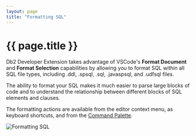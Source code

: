 ```yaml
---
layout: page
title: "Formatting SQL"
---
```


# {{ page.title }}

Db2 Developer Extension takes advantage of VSCode's **Format Document** and **Format Selection** capabilities by allowing you to format SQL within all SQL file types, including .ddl, .spsql, .sql, .javaspsql, and .udfsql files.

The ability to format your SQL makes it much easier to parse large blocks of code and to understand the relationship between different blocks of SQL elements and clauses.

The formatting actions are available from the editor context menu, as keyboard shortcuts, and from the [Command Palette]({{site.baseurl}}/2021/06/15/Running-commands-from-the-command-palette.html).

![Formatting SQL]({{site.baseurl}}/assets/images/format-sql.gif)
